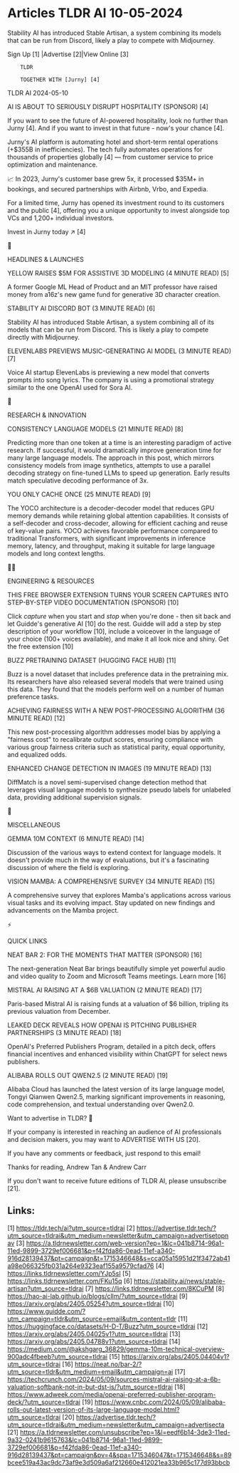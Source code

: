 # Articles TLDR AI 10-05-2024

Stability AI has introduced Stable Artisan, a system combining its
models that can be run from Discord, likely a play to compete with
Midjourney.  

 Sign Up [1] |Advertise [2]|View Online [3] 

		TLDR 

		TOGETHER WITH [Jurny] [4]

TLDR AI 2024-05-10

 AI IS ABOUT TO SERIOUSLY DISRUPT HOSPITALITY (SPONSOR) [4] 

 If you want to see the future of AI-powered hospitality, look no
further than Jurny [4]. And if you want to invest in that future -
now's your chance [4].

Jurny's AI platform is automating hotel and short-term rental
operations (+$355B in inefficiencies). The tech fully automates
operations for thousands of properties globally [4] — from customer
service to price optimization and maintenance.

📈 In 2023, Jurny's customer base grew 5x, it processed $35M+ in
bookings, and secured partnerships with Airbnb, Vrbo, and Expedia.

For a limited time, Jurny has opened its investment round to its
customers and the public [4], offering you a unique opportunity to
invest alongside top VCs and 1,200+ individual investors.

Invest in Jurny today ↗️ [4]

🚀 

HEADLINES & LAUNCHES

 YELLOW RAISES $5M FOR ASSISTIVE 3D MODELING (4 MINUTE READ) [5] 

 A former Google ML Head of Product and an MIT professor have raised
money from a16z's new game fund for generative 3D character creation. 

 STABILITY AI DISCORD BOT (3 MINUTE READ) [6] 

 Stability AI has introduced Stable Artisan, a system combining all of
its models that can be run from Discord. This is likely a play to
compete directly with Midjourney. 

 ELEVENLABS PREVIEWS MUSIC-GENERATING AI MODEL (3 MINUTE READ) [7] 

 Voice AI startup ElevenLabs is previewing a new model that converts
prompts into song lyrics. The company is using a promotional strategy
similar to the one OpenAI used for Sora AI. 

🧠 

RESEARCH & INNOVATION

 CONSISTENCY LANGUAGE MODELS (21 MINUTE READ) [8] 

 Predicting more than one token at a time is an interesting paradigm
of active research. If successful, it would dramatically improve
generation time for many large language models. The approach in this
post, which mirrors consistency models from image synthetics, attempts
to use a parallel decoding strategy on fine-tuned LLMs to speed up
generation. Early results match speculative decoding performance of
3x. 

 YOU ONLY CACHE ONCE (25 MINUTE READ) [9] 

 The YOCO architecture is a decoder-decoder model that reduces GPU
memory demands while retaining global attention capabilities. It
consists of a self-decoder and cross-decoder, allowing for efficient
caching and reuse of key-value pairs. YOCO achieves favorable
performance compared to traditional Transformers, with significant
improvements in inference memory, latency, and throughput, making it
suitable for large language models and long context lengths. 

🧑‍💻 

ENGINEERING & RESOURCES

 THIS FREE BROWSER EXTENSION TURNS YOUR SCREEN CAPTURES INTO
STEP-BY-STEP VIDEO DOCUMENTATION (SPONSOR) [10] 

 Click _capture_ when you start and _stop_ when you're done - then sit
back and let Guidde's generative AI [10] do the rest. Guidde will add
a step by step description of your workflow [10], include a voiceover
in the language of your choice (100+ voices available), and make it
all look nice and shiny. Get the free extension [10] 

 BUZZ PRETRAINING DATASET (HUGGING FACE HUB) [11] 

 Buzz is a novel dataset that includes preference data in the
pretraining mix. Its researchers have also released several models
that were trained using this data. They found that the models perform
well on a number of human preference tasks. 

 ACHIEVING FAIRNESS WITH A NEW POST-PROCESSING ALGORITHM (36 MINUTE
READ) [12] 

 This new post-processing algorithm addresses model bias by applying a
"fairness cost" to recalibrate output scores, ensuring compliance with
various group fairness criteria such as statistical parity, equal
opportunity, and equalized odds. 

 ENHANCED CHANGE DETECTION IN IMAGES (19 MINUTE READ) [13] 

 DiffMatch is a novel semi-supervised change detection method that
leverages visual language models to synthesize pseudo labels for
unlabeled data, providing additional supervision signals. 

🎁 

MISCELLANEOUS

 GEMMA 10M CONTEXT (6 MINUTE READ) [14] 

 Discussion of the various ways to extend context for language models.
It doesn't provide much in the way of evaluations, but it's a
fascinating discussion of where the field is exploring. 

 VISION MAMBA: A COMPREHENSIVE SURVEY (34 MINUTE READ) [15] 

 A comprehensive survey that explores Mamba's applications across
various visual tasks and its evolving impact. Stay updated on new
findings and advancements on the Mamba project. 

⚡ 

QUICK LINKS

 NEAT BAR 2: FOR THE MOMENTS THAT MATTER (SPONSOR) [16] 

 The next-generation Neat Bar brings beautifully simple yet powerful
audio and video quality to Zoom and Microsoft Teams meetings. Learn
more [16] 

 MISTRAL AI RAISING AT A $6B VALUATION (2 MINUTE READ) [17] 

 Paris-based Mistral AI is raising funds at a valuation of $6 billion,
tripling its previous valuation from December. 

 LEAKED DECK REVEALS HOW OPENAI IS PITCHING PUBLISHER PARTNERSHIPS (3
MINUTE READ) [18] 

 OpenAI's Preferred Publishers Program, detailed in a pitch deck,
offers financial incentives and enhanced visibility within ChatGPT for
select news publishers. 

 ALIBABA ROLLS OUT QWEN2.5 (2 MINUTE READ) [19] 

 Alibaba Cloud has launched the latest version of its large language
model, Tongyi Qianwen Qwen2.5, marking significant improvements in
reasoning, code comprehension, and textual understanding over Qwen2.0.


Want to advertise in TLDR? 📰

 If your company is interested in reaching an audience of AI
professionals and decision makers, you may want to ADVERTISE WITH US
[20]. 

 If you have any comments or feedback, just respond to this email! 

Thanks for reading, 
Andrew Tan & Andrew Carr 

If you don't want to receive future editions of TLDR AI,
please unsubscribe [21]. 

 

Links:
------
[1] https://tldr.tech/ai?utm_source=tldrai
[2] https://advertise.tldr.tech/?utm_source=tldrai&utm_medium=newsletter&utm_campaign=advertisetopnav
[3] https://a.tldrnewsletter.com/web-version?ep=1&lc=041b8714-96a1-11ed-9899-3729ef006681&p=f42fda86-0ead-11ef-a340-916d28139437&pt=campaign&t=1715346648&s=cca05a15951d21f3472ab41a98e066325fb031a264e9323eaf155a9579cfad76
[4] https://links.tldrnewsletter.com/YJp5sI
[5] https://links.tldrnewsletter.com/FKu15q
[6] https://stability.ai/news/stable-artisan?utm_source=tldrai
[7] https://links.tldrnewsletter.com/8KCuPM
[8] https://hao-ai-lab.github.io/blogs/cllm/?utm_source=tldrai
[9] https://arxiv.org/abs/2405.05254?utm_source=tldrai
[10] https://www.guidde.com/?utm_campaign=tldr&utm_source=email&utm_content=tldr
[11] https://huggingface.co/datasets/H-D-T/Buzz?utm_source=tldrai
[12] https://arxiv.org/abs/2405.04025v1?utm_source=tldrai
[13] https://arxiv.org/abs/2405.04788v1?utm_source=tldrai
[14] https://medium.com/@akshgarg_36829/gemma-10m-technical-overview-900adc4fbeeb?utm_source=tldrai
[15] https://arxiv.org/abs/2405.04404v1?utm_source=tldrai
[16] https://neat.no/bar-2/?utm_source=tldr&utm_medium=email&utm_campaign=ai
[17] https://techcrunch.com/2024/05/09/sources-mistral-ai-raising-at-a-6b-valuation-softbank-not-in-but-dst-is/?utm_source=tldrai
[18] https://www.adweek.com/media/openai-preferred-publisher-program-deck/?utm_source=tldrai
[19] https://www.cnbc.com/2024/05/09/alibaba-rolls-out-latest-version-of-its-large-language-model.html?utm_source=tldrai
[20] https://advertise.tldr.tech/?utm_source=tldrai&utm_medium=newsletter&utm_campaign=advertisecta
[21] https://a.tldrnewsletter.com/unsubscribe?ep=1&l=eedf6b14-3de3-11ed-9a32-0241b9615763&lc=041b8714-96a1-11ed-9899-3729ef006681&p=f42fda86-0ead-11ef-a340-916d28139437&pt=campaign&pv=4&spa=1715346047&t=1715346648&s=89bcee519a43ac9dc73af9e3d509a6af212660e412021ea33b965c177d93bbcb